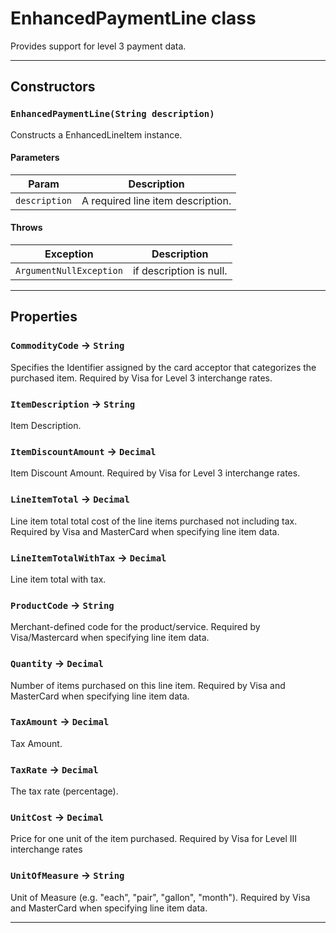# EnhancedPaymentLine class

Provides support for level 3 payment data.

---
## Constructors
### `EnhancedPaymentLine(String description)`

Constructs a EnhancedLineItem instance.
#### Parameters
|Param|Description|
|-----|-----------|
|`description` |  A required line item description. |

#### Throws
|Exception|Description|
|---------|-----------|
|`ArgumentNullException` |  if description is null. |

---
## Properties

### `CommodityCode` → `String`

Specifies the Identifier assigned by the card acceptor that categorizes the purchased item. Required by Visa for Level 3 interchange rates.

### `ItemDescription` → `String`

Item Description.

### `ItemDiscountAmount` → `Decimal`

Item Discount Amount. Required by Visa for Level 3 interchange rates.

### `LineItemTotal` → `Decimal`

Line item total total cost of the line items purchased not including tax. Required by Visa and MasterCard when specifying line item data.

### `LineItemTotalWithTax` → `Decimal`

Line item total with tax.

### `ProductCode` → `String`

Merchant-defined code for the product/service. Required by Visa/Mastercard when specifying line item data.

### `Quantity` → `Decimal`

Number of items purchased on this line item. Required by Visa and MasterCard when specifying line item data.

### `TaxAmount` → `Decimal`

Tax Amount.

### `TaxRate` → `Decimal`

The tax rate (percentage).

### `UnitCost` → `Decimal`

Price for one unit of the item purchased. Required by Visa for Level III interchange rates

### `UnitOfMeasure` → `String`

Unit of Measure (e.g. "each", "pair", "gallon", "month"). Required by Visa and MasterCard when specifying line item data.

---

